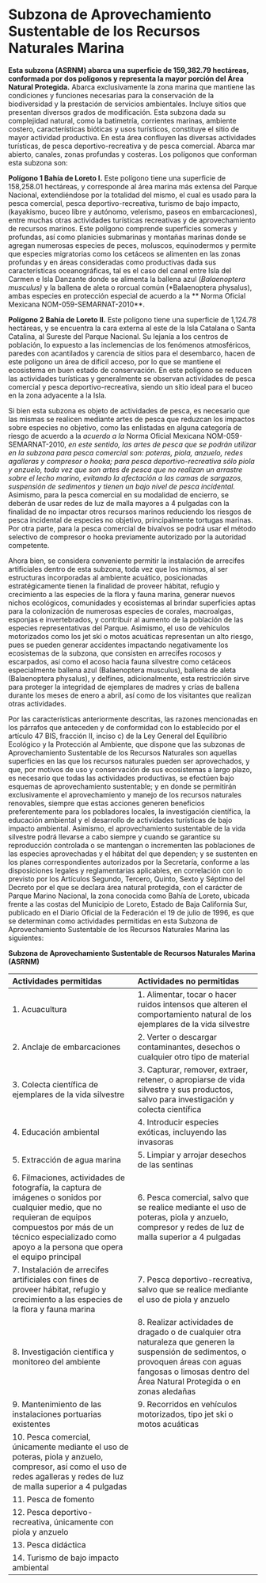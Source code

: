# Subzona de Aprovechamiento Sustentable de los Recursos Naturales Marina

**Esta subzona \(ASRNM\) abarca una superficie de 159,382.79 hectáreas, conformada por dos polígonos y representa la mayor porción del Área Natural Protegida.** Abarca exclusivamente la zona marina que mantiene las condiciones y funciones necesarias para la conservación de la biodiversidad y la prestación de servicios ambientales. Incluye sitios que presentan diversos grados de modificación. Esta subzona dada su complejidad natural, como la batimetría, corrientes marinas, ambiente costero, características bióticas y usos turísticos, constituye el sitio de mayor actividad productiva. En esta área confluyen las diversas actividades turísticas, de pesca deportivo-recreativa y de pesca comercial. Abarca mar abierto, canales, zonas profundas y costeras. Los polígonos que conforman esta subzona son:

**Polígono 1 Bahía de Loreto I.** Este polígono tiene una superficie de 158,258.01 hectáreas, y corresponde al área marina más extensa del Parque Nacional, extendiéndose por la totalidad del mismo, el cual es usado para la pesca comercial, pesca deportivo-recreativa, turismo de bajo impacto, \(kayakismo, buceo libre y autónomo, velerismo, paseos en embarcaciones\), entre muchas otras actividades turísticas recreativas y de aprovechamiento de recursos marinos. Este polígono comprende superficies someras y profundas, así como planicies submarinas y montañas marinas donde se agregan numerosas especies de peces, moluscos, equinodermos y permite que especies migratorias como los cetáceos se alimenten en las zonas profundas y en áreas consideradas como productivas dada sus características oceanográficas, tal es el caso del canal entre Isla del Carmen e Isla Danzante donde se alimenta la ballena azul \(_Balaenoptera musculus\)_ y la ballena de aleta o rorcual común \(\*Balaenoptera physalus\), ambas especies en protección especial de acuerdo a la \*\* Norma Oficial Mexicana NOM-059-SEMARNAT-2010\*\*.

**Polígono 2 Bahía de Loreto II.** Este polígono tiene una superficie de 1,124.78 hectáreas, y se encuentra la cara externa al este de la Isla Catalana o Santa Catalina, al Sureste del Parque Nacional. Su lejanía a los centros de población, lo expuesto a las inclemencias de los fenómenos atmosféricos, paredes con acantilados y carencia de sitios para el desembarco, hacen de este polígono un área de difícil acceso, por lo que se mantiene el ecosistema en buen estado de conservación. En este polígono se reducen las actividades turísticas y generalmente se observan actividades de pesca comercial y pesca deportivo-recreativa, siendo un sitio ideal para el buceo en la zona adyacente a la Isla.

Si bien esta subzona es objeto de actividades de pesca, es necesario que las mismas se realicen mediante artes de pesca que reduzcan los impactos sobre especies no objetivo, como las enlistadas en alguna categoría de riesgo de acuerdo a la _acuerdo a la_ Norma Oficial Mexicana NOM-059-SEMARNAT-2010, _en este sentido, las artes de pesca que se podrán utilizar en la subzona para pesca comercial son: poteras, piola, anzuelo, redes agalleras y compresor o hooka; para pesca deportivo-recreativa sólo piola y anzuelo, toda vez que son artes de pesca que no realizan un arrastre sobre el lecho marino, evitando la afectación a las camas de sargazos, suspensión de sedimentos y tienen un bajo nivel de pesca incidental._ Asimismo, para la pesca comercial en su modalidad de encierro, se deberán de usar redes de luz de malla mayores a 4 pulgadas con la finalidad de no impactar otros recursos marinos reduciendo los riesgos de pesca incidental de especies no objetivo, principalmente tortugas marinas. Por otra parte, para la pesca comercial de bivalvos se podrá usar el método selectivo de compresor o hooka previamente autorizado por la autoridad competente.

Ahora bien, se considera conveniente permitir la instalación de arrecifes artificiales dentro de esta subzona, toda vez que los mismos, al ser estructuras incorporadas al ambiente acuático, posicionadas estratégicamente tienen la finalidad de proveer hábitat, refugio y crecimiento a las especies de la flora y fauna marina, generar nuevos nichos ecológicos, comunidades y ecosistemas al brindar superficies aptas para la colonización de numerosas especies de corales, macroalgas, esponjas e invertebrados, y contribuir al aumento de la población de las especies representativas del Parque. Asimismo, el uso de vehículos motorizados como los jet ski o motos acuáticas representan un alto riesgo, pues se pueden generar accidentes impactando negativamente los ecosistemas de la subzona, que consisten en arrecifes rocosos y escarpados, así como el acoso hacia fauna silvestre como cetáceos especialmente ballena azul \(Balaenoptera musculus\), ballena de aleta \(Balaenoptera physalus\), y delfines, adicionalmente, esta restricción sirve para proteger la integridad de ejemplares de madres y crías de ballena durante los meses de enero a abril, así como de los visitantes que realizan otras actividades.

 Por las características anteriormente descritas, las razones mencionadas en los párrafos que anteceden y de conformidad con lo establecido por el artículo 47 BIS, fracción II, inciso c\) de la Ley General del Equilibrio Ecológico y la Protección al Ambiente, que dispone que las subzonas de Aprovechamiento Sustentable de los Recursos Naturales son aquellas superficies en las que los recursos naturales pueden ser aprovechados, y que, por motivos de uso y conservación de sus ecosistemas a largo plazo, es necesario que todas las actividades productivas, se efectúen bajo esquemas de aprovechamiento sustentable; y en donde se permitirán exclusivamente el aprovechamiento y manejo de los recursos naturales renovables, siempre que estas acciones generen beneficios preferentemente para los pobladores locales, la investigación científica, la educación ambiental y el desarrollo de actividades turísticas de bajo impacto ambiental. Asimismo, el aprovechamiento sustentable de la vida silvestre podrá llevarse a cabo siempre y cuando se garantice su reproducción controlada o se mantengan o incrementen las poblaciones de las especies aprovechadas y el hábitat del que dependen; y se sustenten en los planes correspondientes autorizados por la Secretaría, conforme a las disposiciones legales y reglamentarias aplicables, en correlación con lo previsto por los Artículos Segundo, Tercero, Quinto, Sexto y Séptimo del Decreto por el que se declara área natural protegida, con el carácter de Parque Marino Nacional, la zona conocida como Bahía de Loreto, ubicada frente a las costas del Municipio de Loreto, Estado de Baja California Sur, publicado en el Diario Oficial de la Federación el 19 de julio de 1996, es que se determinan como actividades permitidas en esta Subzona de Aprovechamiento Sustentable de los Recursos Naturales Marina las siguientes:

**Subzona de Aprovechamiento Sustentable de Recursos Naturales Marina \(ASRNM\)**

| **Actividades permitidas** | **Actividades no permitidas** |
| :--- | :--- |
| 1. Acuacultura | 1. Alimentar, tocar o hacer ruidos intensos que alteren el comportamiento natural de los ejemplares de la vida silvestre |
| 2. Anclaje de embarcaciones | 2. Verter o descargar contaminantes, desechos o cualquier otro tipo de material |
| 3. Colecta científica de ejemplares de la vida silvestre | 3. Capturar, remover, extraer, retener, o apropiarse de vida silvestre y sus productos, salvo para investigación y colecta científica |
| 4. Educación ambiental | 4. Introducir especies exóticas, incluyendo las invasoras |
| 5. Extracción de agua marina | 5. Limpiar y arrojar desechos de las sentinas |
| 6. Filmaciones, actividades de fotografía, la captura de imágenes o sonidos por cualquier medio, que no requieran de equipos compuestos por más de un técnico especializado como apoyo a la persona que opera el equipo principal | 6. Pesca comercial, salvo que se realice mediante el uso de poteras, piola y anzuelo, compresor y redes de luz de malla superior a 4 pulgadas |
| 7. Instalación de arrecifes artificiales con fines de proveer hábitat, refugio y crecimiento a las especies de la flora y fauna marina | 7. Pesca deportivo-recreativa, salvo que se realice mediante el uso de piola y anzuelo |
| 8. Investigación científica y monitoreo del ambiente | 8. Realizar actividades de dragado o de cualquier otra naturaleza que generen la suspensión de sedimentos, o provoquen áreas con aguas fangosas o limosas dentro del Área Natural Protegida o en zonas aledañas |
| 9. Mantenimiento de las instalaciones portuarias existentes | 9. Recorridos en vehículos motorizados, tipo jet ski o motos acuáticas |
| 10. Pesca comercial, únicamente mediante el uso de poteras, piola y anzuelo, compresor, así como el uso de redes agalleras y redes de luz de malla superior a 4 pulgadas |  |
| 11. Pesca de fomento |  |
| 12. Pesca deportivo-recreativa, únicamente con piola y anzuelo |  |
| 13. Pesca didáctica |  |
| 14. Turismo de bajo impacto ambiental |  |

## 

